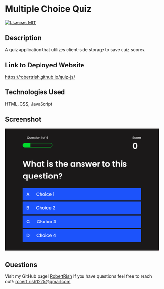 # Multiple Choice Quiz
[![License: MIT](https://img.shields.io/badge/License-MIT-yellow.svg)](https://opensource.org/licenses/MIT)

## Description
A quiz application that utilizes client-side storage to save quiz scores.  

## Link to Deployed Website
https://robertrish.github.io/quiz-js/

## Technologies Used
HTML, CSS, JavaScript
      
## Screenshot
![screenshot of quiz app](screenshot2.png)

## Questions
Visit my GitHub page! [RobertRish](https://github.com/RobertRish)
If you have questions feel free to reach out!: robert.rish1225@gmail.com